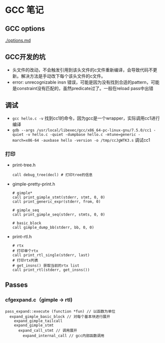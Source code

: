 # GCC 笔记

## GCC options

[./options.md](./options.md)

## GCC开发的坑

- 头文件的改动，不会触发引用到该头文件的c文件重新编译，会导致代码不更新。解决方法是手动改下每个该头文件的c文件。
- error: unrecognizable insn 错误，可能是因为没有找到合适的pattern，可能是constraint没有匹配的，虽然predicate过了。一般在reload pass中出错

## 调试

- `gcc hello.c -v` 找到cc1的命令，因为gcc是一个wrapper，实际调用cc1进行编译
- `gdb --args /usr/local/libexec/gcc/x86_64-pc-linux-gnu/7.5.0/cc1 -quiet -v hello.c -quiet -dumpbase hello.c -mtune=generic -march=x86-64 -auxbase hello -version -o /tmp/ccJgWTK3.s` 调试cc1

### 打印

- print-tree.h

  ```
  call debug_tree(decl) # 打印tree的信息
  ```

- gimple-pretty-print.h

  ```
  # gimple*
  call print_gimple_stmt(stderr, stmt, 0, 0)
  call print_generic_expr(stderr, from, 0)
  
  # gimple_seq
  call print_gimple_seq(stderr, stmts, 0, 0)
  
  # basic_block
  call gimple_dump_bb(stderr, bb, 0, 0)
  ```

- print-rtl.h

  ```
  # rtx
  # 打印单个rtx
  call print_rtl_single(stderr, last)
  # 打印rtx列表
  # get_insns() 获取当前的rtx list
  call print_rtl(stderr, get_insns())
  ```

## Passes

### cfgexpand.c（gimple -> rtl)

```
pass_expand::execute (function *fun) // 以函数为单位
  expand_gimple_basic_block // 对每个基本块进行展开
  	expand_gimple_tailcall
  	expand_gimple_stmt
  	  expand_call_stmt // 调用展开
  	    expand_internal_call // gcc内部函数调用
```
